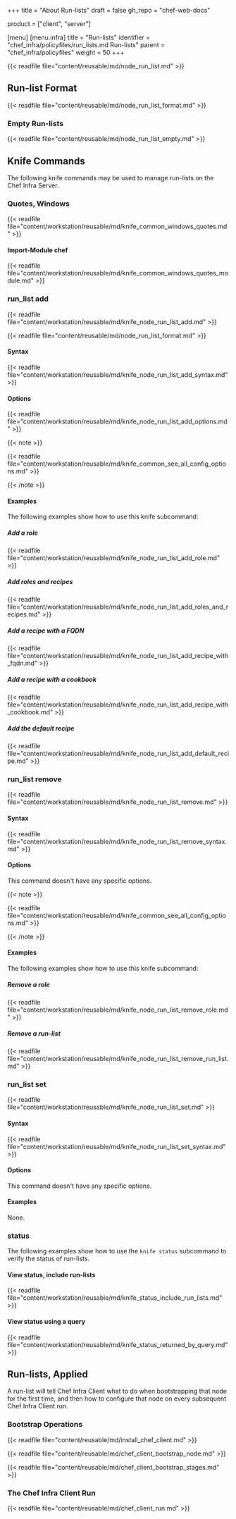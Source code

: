 +++
title = "About Run-lists"
draft = false
gh_repo = "chef-web-docs"

product = ["client", "server"]

[menu]
  [menu.infra]
    title = "Run-lists"
    identifier = "chef_infra/policyfiles/run_lists.md Run-lists"
    parent = "chef_infra/policyfiles"
    weight = 50
+++
<!-- markdownlint-disable-file MD024 -->
{{< readfile file="content/reusable/md/node_run_list.md" >}}

## Run-list Format

{{< readfile file="content/reusable/md/node_run_list_format.md" >}}

### Empty Run-lists

{{< readfile file="content/reusable/md/node_run_list_empty.md" >}}

## Knife Commands

The following knife commands may be used to manage run-lists on the Chef
Infra Server.

### Quotes, Windows

{{< readfile file="content/workstation/reusable/md/knife_common_windows_quotes.md" >}}

#### Import-Module chef

{{< readfile file="content/workstation/reusable/md/knife_common_windows_quotes_module.md" >}}

### run_list add

{{< readfile file="content/workstation/reusable/md/knife_node_run_list_add.md" >}}

{{< readfile file="content/reusable/md/node_run_list_format.md" >}}

#### Syntax

{{< readfile file="content/workstation/reusable/md/knife_node_run_list_add_syntax.md" >}}

#### Options

{{< readfile file="content/workstation/reusable/md/knife_node_run_list_add_options.md" >}}

{{< note >}}

{{< readfile file="content/workstation/reusable/md/knife_common_see_all_config_options.md" >}}

{{< /note >}}

#### Examples

The following examples show how to use this knife subcommand:

##### Add a role

{{< readfile file="content/workstation/reusable/md/knife_node_run_list_add_role.md" >}}

##### Add roles and recipes

{{< readfile file="content/workstation/reusable/md/knife_node_run_list_add_roles_and_recipes.md" >}}

##### Add a recipe with a FQDN

{{< readfile file="content/workstation/reusable/md/knife_node_run_list_add_recipe_with_fqdn.md" >}}

##### Add a recipe with a cookbook

{{< readfile file="content/workstation/reusable/md/knife_node_run_list_add_recipe_with_cookbook.md" >}}

##### Add the default recipe

{{< readfile file="content/workstation/reusable/md/knife_node_run_list_add_default_recipe.md" >}}

### run_list remove

{{< readfile file="content/workstation/reusable/md/knife_node_run_list_remove.md" >}}

#### Syntax

{{< readfile file="content/workstation/reusable/md/knife_node_run_list_remove_syntax.md" >}}

#### Options

This command doesn't have any specific options.

{{< note >}}

{{< readfile file="content/workstation/reusable/md/knife_common_see_all_config_options.md" >}}

{{< /note >}}

#### Examples

The following examples show how to use this knife subcommand:

##### Remove a role

{{< readfile file="content/workstation/reusable/md/knife_node_run_list_remove_role.md" >}}

##### Remove a run-list

{{< readfile file="content/workstation/reusable/md/knife_node_run_list_remove_run_list.md" >}}

### run_list set

{{< readfile file="content/workstation/reusable/md/knife_node_run_list_set.md" >}}

#### Syntax

{{< readfile file="content/workstation/reusable/md/knife_node_run_list_set_syntax.md" >}}

#### Options

This command doesn't have any specific options.

#### Examples

None.

### status

The following examples show how to use the `knife status` subcommand to
verify the status of run-lists.

#### View status, include run-lists

{{< readfile file="content/workstation/reusable/md/knife_status_include_run_lists.md" >}}

#### View status using a query

{{< readfile file="content/workstation/reusable/md/knife_status_returned_by_query.md" >}}

## Run-lists, Applied

A run-list will tell Chef Infra Client what to do when bootstrapping
that node for the first time, and then how to configure that node on
every subsequent Chef Infra Client run.

### Bootstrap Operations

{{< readfile file="content/reusable/md/install_chef_client.md" >}}

{{< readfile file="content/reusable/md/chef_client_bootstrap_node.md" >}}

{{< readfile file="content/reusable/md/chef_client_bootstrap_stages.md" >}}

### The Chef Infra Client Run

{{< readfile file="content/reusable/md/chef_client_run.md" >}}
